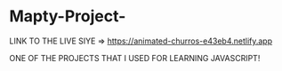 # Mapty-Project-

LINK TO THE LIVE SIYE =>  https://animated-churros-e43eb4.netlify.app

ONE OF THE PROJECTS THAT I USED FOR LEARNING JAVASCRIPT!

